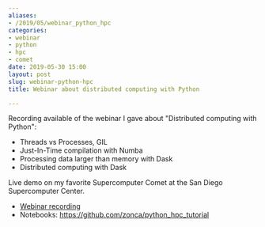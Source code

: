 ```yaml
---
aliases:
- /2019/05/webinar_python_hpc
categories:
- webinar
- python
- hpc
- comet
date: 2019-05-30 15:00
layout: post
slug: webinar-python-hpc
title: Webinar about distributed computing with Python

---
```


Recording available of the webinar I gave about "Distributed computing with Python":

* Threads vs Processes, GIL
* Just-In-Time compilation with Numba
* Processing data larger than memory with Dask
* Distributed computing with Dask

Live demo on my favorite Supercomputer Comet at the San Diego Supercomputer Center.

* [Webinar recording](https://www.sdsc.edu/Events/training/webinars/distributed_parallel_computing_with_python_2019/recording/)
* Notebooks: <https://github.com/zonca/python_hpc_tutorial>

